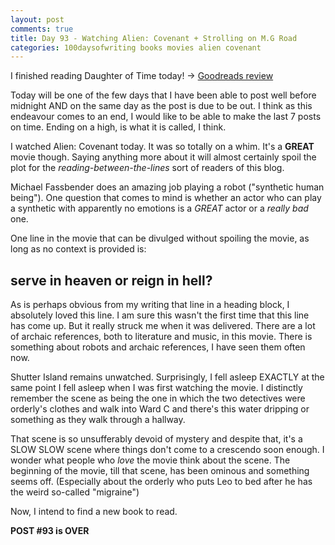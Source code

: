 ```yaml
---
layout: post
comments: true
title: Day 93 - Watching Alien: Covenant + Strolling on M.G Road
categories: 100daysofwriting books movies alien covenant
---
```


I finished reading Daughter of Time today! -> [Goodreads
review](https://www.goodreads.com/review/show/2000422889)

Today will be one of the few days that I have been able to post well before
midnight AND on the same day as the post is due to be out. I think as this
endeavour comes to an end, I would like to be able to make the last 7 posts on
time. Ending on a high, is what it is called, I think.

I watched Alien: Covenant today. It was so totally on a whim. It's a **GREAT**
movie though. Saying anything more about it will almost certainly spoil the plot
for the _reading-between-the-lines_ sort of readers of this blog.

Michael Fassbender does an amazing job playing a robot ("synthetic human
being"). One question that comes to mind is whether an actor who can play a
synthetic with apparently no emotions is a _GREAT_ actor or a _really bad_ one.

One line in the movie that can be divulged without spoiling the movie, as long
as no context is provided is:

## serve in heaven or reign in hell?

As is perhaps obvious from my writing that line in a heading block, I absolutely
loved this line. I am sure this wasn't the first time that this line has come
up. But it really struck me when it was delivered. There are a lot of archaic
references, both to literature and music, in this movie. There is something
about robots and archaic references, I have seen them often now.

Shutter Island remains unwatched. Surprisingly, I fell asleep EXACTLY at the
same point I fell asleep when I was first watching the movie. I distinctly
remember the scene as being the one in which the two detectives were orderly's
clothes and walk into Ward C and there's this water dripping or something as
they walk through a hallway.

That scene is so unsufferably devoid of mystery and despite that, it's a SLOW
SLOW scene where things don't come to a crescendo soon enough. I wonder what
people who _love_ the movie think about the scene. The beginning of the movie,
till that scene, has been ominous and something seems off. (Especially about the
orderly who puts Leo to bed after he has the weird so-called "migraine")

Now, I intend to find a new book to read.

**POST #93 is OVER**

